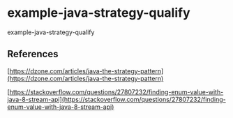 # example-java-strategy-qualify

example-java-strategy-qualify


## References

[https://dzone.com/articles/java-the-strategy-pattern](https://dzone.com/articles/java-the-strategy-pattern)

[https://stackoverflow.com/questions/27807232/finding-enum-value-with-java-8-stream-api](https://stackoverflow.com/questions/27807232/finding-enum-value-with-java-8-stream-api)